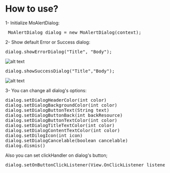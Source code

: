 # How to use?

1- Initialize MoAlertDialog:
<pre> MoAlertDialog dialog = new MoAlertDialog(context);</pre>

2- Show default Error or Success dialog:
<pre>
dialog.showErrorDialog("Title", "Body");
</pre>

![alt text](http://s8.picofile.com/file/8350731926/Screenshot_20190131_143704_MoAlertDialog.jpg)

<pre>
dialog.showSuccessDialog("Title","Body");
</pre>

![alt text](http://s8.picofile.com/file/8350731976/Screenshot_20190131_143834_MoAlertDialog.jpg)

3- You can change all dialog's options:
<pre>
dialog.setDialogHeaderColor(int color)
dialog.setDialogBackgroundColor(int color)
dialog.setDialogButtonText(String text)
dialog.setDialogButtonBack(int backResource)
dialog.setDialogButtonTextColor(int color)
dialog.setDialogTitleTextColor(int color)
dialog.setDialogContentTextColor(int color)
dialog.setDilogIcon(int icon)
dialog.setDialogCancelable(boolean cancelable)
dialog.dismis()
</pre>
Also you can set clickHandler on dialog's button;
<pre>dialog.setOnButtonClickListener(View.OnClickListener listener)</pre>
